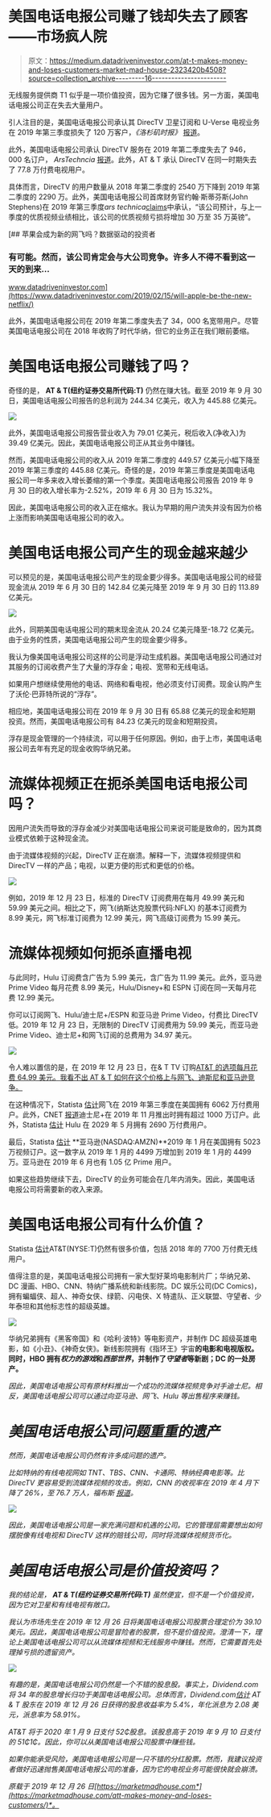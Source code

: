 # 美国电话电报公司赚了钱却失去了顾客——市场疯人院

> 原文：<https://medium.datadriveninvestor.com/at-t-makes-money-and-loses-customers-market-mad-house-2323420b4508?source=collection_archive---------16----------------------->

无线服务提供商 T1 似乎是一项价值投资，因为它赚了很多钱。另一方面，美国电话电报公司正在失去大量用户。

引人注目的是，美国电话电报公司承认其 DirecTV 卫星订阅和 U-Verse 电视业务在 2019 年第三季度损失了 120 万客户，*《洛杉矶时报》* [报道](https://www.latimes.com/entertainment-arts/business/story/2019-10-28/att-loses-directv-customers-activist-investor)。

此外，美国电话电报公司承认 DirecTV 服务在 2019 年第二季度失去了 946，000 名订户， *ArsTechncia* [报道](https://arstechnica.com/information-technology/2019/07/att-loses-nearly-1-million-tv-customers-after-raising-directv-prices/)。此外，AT & T 承认 DirecTV 在同一时期失去了 77.8 万付费电视用户。

具体而言，DirecTV 的用户数量从 2018 年第二季度的 2540 万下降到 2019 年第二季度的 2290 万。此外，美国电话电报公司首席财务官约翰·斯蒂芬斯(John Stephens)在 2019 年第三季度*ars technica*[claims](https://arstechnica.com/information-technology/2019/09/att-expects-to-lose-another-1-1-million-tv-subscribers-this-quarter/)中承认，“该公司预计，与上一季度的优质视频业绩相比，该公司的优质视频亏损将增加 30 万至 35 万英镑”。

[](https://www.datadriveninvestor.com/2019/02/15/will-apple-be-the-new-netflix/) [## 苹果会成为新的网飞吗？数据驱动的投资者

### 有可能。然而，该公司肯定会与大公司竞争。许多人不得不看到这一天的到来…

www.datadriveninvestor.com](https://www.datadriveninvestor.com/2019/02/15/will-apple-be-the-new-netflix/) 

此外，美国电话电报公司在 2019 年第二季度失去了 34，000 名宽带用户。尽管美国电话电报公司在 2018 年收购了时代华纳，但它的业务正在我们眼前萎缩。

# 美国电话电报公司赚钱了吗？

奇怪的是， **AT & T(纽约证券交易所代码:T)** 仍然在赚大钱。截至 2019 年 9 月 30 日，美国电话电报公司报告的总利润为 244.34 亿美元，收入为 445.88 亿美元。

![](img/060ecadd843db03614bf710842a8935f.png)

此外，美国电话电报公司报告营业收入为 79.01 亿美元，税后收入(净收入)为 39.49 亿美元。因此，美国电话电报公司正从其业务中赚钱。

然而，美国电话电报公司的收入从 2019 年第二季度的 449.57 亿美元小幅下降至 2019 年第三季度的 445.88 亿美元。奇怪的是，2019 年第三季度是美国电话电报公司一年多来收入增长萎缩的第一个季度。美国电话电报公司报告 2019 年 9 月 30 日的收入增长率为-2.52%，2019 年 6 月 30 日为 15.32%。

因此，美国电话电报公司的收入正在缩水。我认为早期的用户流失并没有因为价格上涨而影响美国电话电报公司的收入。

# 美国电话电报公司产生的现金越来越少

可以预见的是，美国电话电报公司产生的现金要少得多。美国电话电报公司的经营现金流从 2019 年 6 月 30 日的 142.84 亿美元降至 2019 年 9 月 30 日的 113.89 亿美元。

![](img/74be8efaf0c80ca6da555212832bedb5.png)

此外，同期美国电话电报公司的期末现金流从 20.24 亿美元降至-18.72 亿美元。由于业务的性质，美国电话电报公司产生的现金要少得多。

我认为像美国电话电报公司这样的公司是浮动生成机器。美国电话电报公司通过对其服务的订阅收费产生了大量的浮存金；电视、宽带和无线电话。

如果用户想继续使用他的电话、网络和看电视，他必须支付订阅费。现金认购产生了沃伦·巴菲特所说的“浮存”。

相应地，美国电话电报公司在 2019 年 9 月 30 日有 65.88 亿美元的现金和短期投资。然而，美国电话电报公司有 84.23 亿美元的现金和短期投资。

浮存是现金管理的一个持续流，可以用于任何原因。例如，由于上市，美国电话电报公司去年有充足的现金收购华纳兄弟。

# 流媒体视频正在扼杀美国电话电报公司吗？

因用户流失而导致的浮存金减少对美国电话电报公司来说可能是致命的，因为其商业模式依赖于这种现金流。

由于流媒体视频的兴起，DirecTV 正在崩溃。解释一下，流媒体视频提供和 DirecTV 一样的产品；电视，以更方便的形式和更低的价格。

![](img/dcddfb67073c5ce7de34322b6634f9a4.png)

例如，2019 年 12 月 23 日，标准的 DirecTV 订阅费用在每月 49.99 美元和 59.99 美元之间。相比之下，网飞(纳斯达克股票代码:NFLX) 的基本订阅费为 8.99 美元，网飞标准订阅费为 12.99 美元，网飞高级订阅费为 15.99 美元。

# 流媒体视频如何扼杀直播电视

与此同时，Hulu 订阅费含广告为 5.99 美元，含广告为 11.99 美元。此外，亚马逊 Prime Video 每月花费 8.99 美元，Hulu/Disney+和 ESPN 订阅在同一天每月花费 12.99 美元。

你可以订阅网飞、Hulu/迪士尼+/ESPN 和亚马逊 Prime Video，付费比 DirecTV 低。2019 年 12 月 23 日，无限制的 DirecTV 订阅费用为 59.99 美元，而亚马逊 Prime Video、迪士尼+和网飞订阅的总费用为 34.97 美元。

![](img/853086f4e92d9326109b6b00eedec48d.png)

令人难以置信的是，在 2019 年 12 月 23 日，在& T TV 订购[AT&T 的选项每月花费 64.99 美元。我看不出 AT & T 如何在这个价格上与网飞、迪斯尼和亚马逊竞争。](https://www.att.com/tv/)

在这种情况下，Statista [估计](https://www.statista.com/statistics/250937/quarterly-number-of-netflix-streaming-subscribers-in-the-us/)网飞在 2019 年第三季度在美国拥有 6062 万付费用户。此外，CNET [报道](https://www.cnet.com/news/disney-plus-more-than-10-million-people-signed-up/)迪士尼+在 2019 年 11 月推出时拥有超过 1000 万订户。此外，Statista [估计](https://www.statista.com/statistics/250937/quarterly-number-of-netflix-streaming-subscribers-in-the-us/) Hulu 在 2029 年 5 月拥有 2690 万付费用户。

最后，Statista [估计](https://www.google.com/search?q=number+of+Amazon+prime+subscribers+USA&oq=number+of+Amazon+prime+subscribers+USA&aqs=chrome..69i57.7606j0j9&sourceid=chrome&ie=UTF-8) **亚马逊(NASDAQ:AMZN)**2019 年 1 月在美国拥有 5023 万视频订户。这一数字从 2019 年 1 月的 4499 万增加到 2019 年 1 月的 4499 万。亚马逊在 2019 年 6 月也有 1.05 亿 Prime 用户。

如果这些趋势继续下去，DirecTV 的业务可能会在几年内消失。因此，美国电话电报公司将需要新的收入来源。

# 美国电话电报公司有什么价值？

Statista [估计](https://www.statista.com/statistics/220694/atundt-wireless-subscribers-since-2009-by-payment-model/)AT&T(NYSE:T)仍然有很多价值，包括 2018 年的 7700 万付费无线用户。

值得注意的是，美国电话电报公司拥有一家大型好莱坞电影制片厂；华纳兄弟、DC 漫画、HBO、CNN、特纳广播系统和新线影院。DC 娱乐公司(DC Comics)，拥有蝙蝠侠、超人、神奇女侠、绿箭、闪电侠、X 特遣队、正义联盟、守望者、少年泰坦和其他标志性的超级英雄。

![](img/d269755967a24ff2d5db7a9de3fb175c.png)

华纳兄弟拥有《黑客帝国》和《哈利·波特》等电影资产，并制作 DC 超级英雄电影，如《小丑》、《神奇女侠》。新线影院拥有《指环王》宇宙**的电影和电视版权。同时，HBO 拥有*权力的游戏*和*西部世界*，并制作了*守望者*等新剧；DC 的一处房产。**

*因此，美国电话电报公司有原材料推出一个成功的流媒体视频竞争对手迪士尼。相反，美国电话电报公司可以通过向亚马逊、网飞、Hulu 等出售程序来赚钱。*

# *美国电话电报公司问题重重的遗产*

*然而，美国电话电报公司仍然有许多成问题的遗产。*

*比如特纳的有线电视网如 TNT、TBS、CNN、卡通网、特纳经典电影等。比 DirecTV 更容易受到流媒体视频的攻击。例如，CNN 的收视率在 2019 年 4 月下降了 26%，至 76.7 万人，*福布斯* [报道](https://marketmadhouse.com/att-makes-money-and-loses-customers/#7338ab203c59)。*

*![](img/5072174e0883e7f7ca6d63890dc704b8.png)*

*因此，美国电话电报公司是一家充满问题和机遇的公司。它的管理层需要想出如何摆脱像有线电视和 DirecTV 这样的赔钱公司，同时将流媒体视频货币化。*

# *美国电话电报公司是价值投资吗？*

*我的结论是， **AT & T(纽约证券交易所代码:T)** 虽然便宜，但不是一个价值投资，因为它对卫星和有线电视有敞口。*

*我认为市场先生在 2019 年 12 月 26 日将美国电话电报公司股票合理定价为 39.10 美元。因此，美国电话电报公司是冒险者的股票，但不是价值投资。澄清一下，理论上美国电话电报公司可以从流媒体视频和无线服务中赚钱。然而，它需要首先处理掉亏损的遗留资产。*

*![](img/f5427c9a4f07ab2c1d48d6f9e48d7b9b.png)*

*有趣的是，美国电话电报公司仍然是一个不错的股息股。事实上，Dividend.com 将 34 年的股息增长归功于美国电话电报公司。总体而言，Dividend.com[估计](https://www.dividend.com/dividend-stocks/technology/telecom-services-domestic/t-atandt/) AT & T 股东在 2019 年 12 月 26 日获得的股息收益率为 5.4%，年化派息为 2.08 美元，派息率为 58.91%。*

*AT&T 将于 2020 年 1 月 9 日支付 52₵股息。该股息高于 2019 年 9 月 10 日支付的 51₵1₵。因此，你可以从美国电话电报公司股票中赚些钱。*

*如果你能承受风险，美国电话电报公司是一只不错的分红股票。然而，我建议投资者做好迅速抛售美国电话电报公司的准备，因为它的电视业务可能很快就会崩溃。*

**原载于 2019 年 12 月 26 日*[*https://marketmadhouse.com*](https://marketmadhouse.com/att-makes-money-and-loses-customers/)*。**